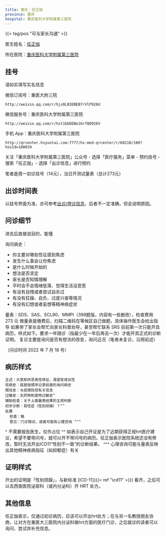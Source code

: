```yaml
---
title: 重庆｜任正伽
province: 重庆
hospital: 重庆医科大学附属第三医院
---
```


{{< tag/pos "可与家长沟通" >}}

医生姓名：[任正伽](https://www.haodf.com/doctor/5630749638.html)

所在医院：[重庆医科大学附属第三医院](https://amap.com/place/B0FFGPSPQC)

## 挂号

请如实填写实名信息

微信订阅号：重医大附三院

```qrcode
http://weixin.qq.com/r/hjs0LB3EBEB7rVlP926U
```

微信服务号：重庆医科大学附属第三医院

```qrcode
http://weixin.qq.com/r/hzt1bbDEBe16rfQO926V
```

手机 App：重庆医科大学附属第三医院

```qrcode
http://qrcenter.hsyuntai.com:7777/hs-med-qrcenter/r/60210/100?hosId=100039
```

关注「重庆医科大学附属第三医院」公众号 - 选择「医疗服务」菜单 - 预约挂号 - 搜索「任正伽」- 选择「出诊信息」进行预约

笔者是周一初诊挂号（14元），当日开测试量表（总计273元）

## 出诊时间表

以挂号界面为准，亦可参考[出诊/停诊信息](http://www.3-hospital-cqmu.com/server/chuzhen/)，后者不一定准确，但会说明原因。

## 问诊细节

进去后直接说目的，能懂

询问病史：

- 你主要对哪些性征感到焦虑
- 发生什么事会让你焦虑
- 是什么时候开始的
- 想法是否坚定
- 家长是否知情理解
- 平时会不会情绪低落、觉得生活没意思
- 有没有自残或者尝试自杀过
- 有没有狂躁、自负、过度兴奋等情况
- 有没有幻想或者妄想等精神病症状

量表：SDS、SAS、SCL90、MMPI（399题版，内容有一些删改），检查费用 273 元
做量表是缴费后，扫描二维码在等候区自己做题，具体操作医生会给出指导
如果带了家长会帮忙向家长科普劝导，甚至帮忙联系 SRS
目前第一次只能开具病历，样式如下。要求一年随诊（指最少在一年后再去一次）才能开具正式的诊断证明。
复诊主要是询问是否有想法的改变，询问近况（笔者未复诊，沿用前述）

（问诊时间 2022 年 7 月 18 号）

## 病历样式

```plain
主述：大意即厌恶男性体征，渴望变成女性
现病史：就是按顺序记录前面的询问病史
既往史：与疫情防控有关信息
过敏史：无药物和食物过敏史^
辅助检查：关于上面量表结果的主观判断
初步诊断：易性症（性别烦躁）？^^
处置
  检查：略
  意见：门诊随访，或者可能有心理咨询 ^^^
```

^ 不需要报告医生，仅作占位
^^ 如表示自己开证是为了近期获得正规hrt医疗建议，希望不要带问号，就可以开不带问号的病历。任正伽表示医院系统还没有修改，暂时无法开出ICD11“性别不一致”的诊断结果。
^^^ 心理咨询可能与量表反映出其他精神疾病指征（如抑郁症）有关

## 证明样式

开出的证明是「性别烦躁」，与新标准 [ICD-11]({{< ref "icd11" >}}) 看齐，之后可以去西南医院泌尿科（或内分泌科）开 HRT 处方。

## 其他信息

任正伽表示，仅通过初诊病历，应该可以开出hrt处方；在与另一名教授朋友协商，让对方在重医大三医院内分泌科做hrt方面的医疗门诊，之后就诊的读者可以询问、尝试并补充信息。
